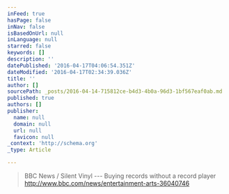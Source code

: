 ```yaml
---
inFeed: true
hasPage: false
inNav: false
isBasedOnUrl: null
inLanguage: null
starred: false
keywords: []
description: ''
datePublished: '2016-04-17T04:06:54.351Z'
dateModified: '2016-04-17T02:34:39.036Z'
title: ''
author: []
sourcePath: _posts/2016-04-14-715812ce-b4d3-4b0a-96d3-1bf567eaf0ab.md
published: true
authors: []
publisher:
  name: null
  domain: null
  url: null
  favicon: null
_context: 'http://schema.org'
_type: Article

---
```

> BBC News / Silent Vinyl --- Buying records without a record player  http://www.bbc.com/news/entertainment-arts-36040746